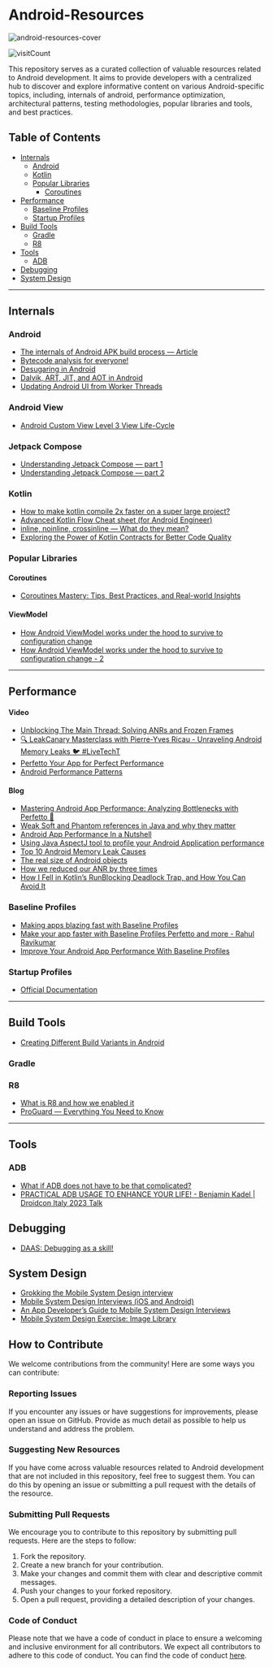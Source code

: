 # Android-Resources
![android-resources-cover](./cover.jpeg)

<img src="https://hits.seeyoufarm.com/api/count/incr/badge.svg?url=https%3A%2F%2Fgithub.com%2Fyogeshpaliyal%2Fandroid-resources&count_bg=%2379C83D&title_bg=%23555555&title=hits&style=for-the-badge%22" alt="visitCount">

This repository serves as a curated collection of valuable resources related to Android development. It aims to provide developers with a centralized hub to discover and explore informative content on various Android-specific topics, including, internals of android, performance optimization, architectural patterns, testing methodologies, popular libraries and tools, and best practices.

## Table of Contents
- [Internals](#internals)
  - [Android](#android)
  - [Kotlin](#kotlin)
  - [Popular Libraries](#popular-libraries)
    - [Coroutines](#coroutines)
- [Performance](#performance)
  - [Baseline Profiles](#baseline-profiles)
  - [Startup Profiles](#startup-profiles)
- [Build Tools](#build-tools)
  - [Gradle](#gradle)
  - [R8](#r8)
- [Tools](#tools)
  - [ADB](#adb)
- [Debugging](#debugging)
- [System Design](#system-design)

<hr/>  

## Internals
### Android
- [The internals of Android APK build process — Article](https://medium.com/androiddevnotes/the-internals-of-android-apk-build-process-article-5b68c385fb20)
- [Bytecode analysis for everyone!](https://youtu.be/6cYmdoeZ1OY)
- [Desugaring in Android](https://blog.mindorks.com/desugaring-in-android/)
- [Dalvik, ART, JIT, and AOT in Android](https://outcomeschool.com/blog/dalvik-art-jit-aot)
- [Updating Android UI from Worker Threads](https://github.com/Noddy20/UIThread-Android)
### Android View
- [Android Custom View Level 3 View Life-Cycle](https://proandroiddev.com/android-custom-view-level-3-81e767c8cc75)
### Jetpack Compose
- [Understanding Jetpack Compose — part 1](https://medium.com/androiddevelopers/understanding-jetpack-compose-part-1-of-2-ca316fe39050)
- [Understanding Jetpack Compose — part 2](https://medium.com/androiddevelopers/under-the-hood-of-jetpack-compose-part-2-of-2-37b2c20c6cdd)
### Kotlin
- [How to make kotlin compile 2x faster on a super large project?](https://www.droidcon.com/2024/08/11/how-to-make-kotlin-compile-2x-faster-on-a-super-large-project/)
- [Advanced Kotlin Flow Cheat sheet (for Android Engineer)](https://medium.com/@galou.minisini/advanced-kotlin-flow-cheat-sheet-for-android-engineer-cb8157d4f848)
- [inline, noinline, crossinline — What do they mean?](https://medium.com/android-news/inline-noinline-crossinline-what-do-they-mean-b13f48e113c2)
- [Exploring the Power of Kotlin Contracts for Better Code Quality](https://oguzhanaslann.medium.com/exploring-the-power-of-kotlin-contracts-for-better-code-quality-80bb279d7d2d)
### Popular Libraries
#### Coroutines
- [Coroutines Mastery: Tips, Best Practices, and Real-world Insights](https://www.droidcon.com/2024/08/30/coroutines-mastery-tips-best-practices-and-real-world-insights/)
#### ViewModel
- [How Android ViewModel works under the hood to survive to configuration change](https://proandroiddev.com/how-viewmodel-works-under-the-hood-52a4f1ff64cf)
- [How Android ViewModel works under the hood to survive to configuration change - 2](https://stackoverflow.com/questions/58903637/how-viewmodel-survives-configuration-change/58903803#58903803)

<hr/>

## Performance
#### Video
- [Unblocking The Main Thread: Solving ANRs and Frozen Frames](https://youtu.be/BSB7ZLNm9ac)
- [🔍 LeakCanary Masterclass with Pierre-Yves Ricau - Unraveling Android Memory Leaks 🐦 #LiveTechT](https://youtu.be/ZdZSGnJw3mY)
- [Perfetto Your App for Perfect Performance](https://www.droidcon.com/2024/08/30/perfetto-your-app-for-perfect-performance/)
- [Android Performance Patterns](https://www.youtube.com/playlist?list=PLWz5rJ2EKKc9CBxr3BVjPTPoDPLdPIFCE)
#### Blog
- [Mastering Android App Performance: Analyzing Bottlenecks with Perfetto 🚦](https://blog.shreyaspatil.dev/mastering-android-app-performance-analyzing-bottlenecks-with-perfetto)
- [Weak Soft and Phantom references in Java and why they matter](https://medium.com/@ramtop/weak-soft-and-phantom-references-in-java-and-why-they-matter-c04bfc9dc792)
- [Android App Performance In a Nutshell](https://www.droidcon.com/2023/11/15/android-app-performance-in-a-nutshell/)
- [Using Java AspectJ tool to profile your Android Application performance](https://dashitesh.medium.com/android-method-profiler-tool-amp-using-aspectj-5c85af8ed599)
- [Top 10 Android Memory Leak Causes](https://medium.com/@dugguRK/top-10-android-memory-leak-causes-9cdd8cbd5489)
- [The real size of Android objects](https://dev.to/pyricau/the-real-size-of-android-objects-1i2e)
- [How we reduced our ANR by three times](https://medium.com/okcredit/how-we-reduced-our-anr-by-three-times-d9ae0b41ad94)
- [How I Fell in Kotlin’s RunBlocking Deadlock Trap, and How You Can Avoid It](https://medium.com/better-programming/how-i-fell-in-kotlins-runblocking-deadlock-trap-and-how-you-can-avoid-it-db9e7c4909f1)

### Baseline Profiles
- [Making apps blazing fast with Baseline Profiles](https://youtu.be/yJm5On5Gp4c)
- [Make your app faster with Baseline Profiles Perfetto and more - Rahul Ravikumar](https://youtu.be/7bLTmPpUIno)
- [Improve Your Android App Performance With Baseline Profiles](https://getstream.io/blog/android-baseline-profile/)

### Startup Profiles
- [Official Documentation](https://developer.android.com/topic/performance/baselineprofiles/dex-layout-optimizations)

<hr/>

## Build Tools
- [Creating Different Build Variants in Android](https://blog.mindorks.com/build-variants-in-android/)
### Gradle
### R8
- [What is R8 and how we enabled it](https://stefma.medium.com/what-is-r8-and-how-we-enabled-it-4f5764a7ff9c#:~:text=The%20R8%20compiler%20detects%20unused,also%20optimizes%20the%20source%20code.)
- [ProGuard — Everything You Need to Know](https://medium.com/@attilaptkai/proguard-everything-you-need-to-know-bb5ff9c04bcd)

<hr/>

## Tools
### ADB
- [What if ADB does not have to be that complicated?](https://youtu.be/auiGFhKBDAE)
- [PRACTICAL ADB USAGE TO ENHANCE YOUR LIFE! - Benjamin Kadel | Droidcon Italy 2023 Talk](https://youtu.be/KFnqoze9nZc)
 
## Debugging
- [DAAS: Debugging as a skill!](https://www.droidcon.com/2024/08/30/daas-debugging-as-a-skill/)


## System Design
- [Grokking the Mobile System Design interview](https://artem-goncharov.medium.com/grokking-the-mobile-system-design-interview-6a06fa94491b)
- [Mobile System Design Interviews (iOS and Android)](https://naxirmahmood.medium.com/mobile-system-design-interviews-ios-and-android-f5d360292c22)
- [An App Developer’s Guide to Mobile System Design Interviews](https://neelbakshi.medium.com/an-app-developers-guide-to-mobile-system-design-interviews-74cd552bd963)
- [Mobile System Design Exercise: Image Library](https://proandroiddev.com/mobile-system-design-exercise-image-library-83999eb0ad3c)

## How to Contribute

We welcome contributions from the community! Here are some ways you can contribute:

### Reporting Issues

If you encounter any issues or have suggestions for improvements, please open an issue on GitHub. Provide as much detail as possible to help us understand and address the problem.

### Suggesting New Resources

If you have come across valuable resources related to Android development that are not included in this repository, feel free to suggest them. You can do this by opening an issue or submitting a pull request with the details of the resource.

### Submitting Pull Requests

We encourage you to contribute to this repository by submitting pull requests. Here are the steps to follow:

1. Fork the repository.
2. Create a new branch for your contribution.
3. Make your changes and commit them with clear and descriptive commit messages.
4. Push your changes to your forked repository.
5. Open a pull request, providing a detailed description of your changes.

### Code of Conduct

Please note that we have a code of conduct in place to ensure a welcoming and inclusive environment for all contributors. We expect all contributors to adhere to this code of conduct. You can find the code of conduct [here](./CODE_OF_CONDUCT.md).

